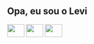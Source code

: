 ## Opa, eu sou o Levi

<body>
  <div style="display: inline_block">
    <img height="30" width="40" src="https://cdn.jsdelivr.net/gh/devicons/devicon@latest/icons/html5/html5-original.svg" />        
    <img height="30" width="40" src="https://cdn.jsdelivr.net/gh/devicons/devicon@latest/icons/javascript/javascript-plain.svg" />                  
    <img height="30" width="40" src="https://cdn.jsdelivr.net/gh/devicons/devicon@latest/icons/css3/css3-original.svg" />        
  </div>
</body>



<!--
**levi-cyr/levi-cyr** is a ✨ _special_ ✨ repository because its `README.md` (this file) appears on your GitHub profile.

Here are some ideas to get you started:

- 🔭 I’m currently working on ...
- 🌱 I’m currently learning ...
- 👯 I’m looking to collaborate on ...
- 🤔 I’m looking for help with ...
- 💬 Ask me about ...
- 📫 How to reach me: ...
- 😄 Pronouns: ...
- ⚡ Fun fact: ...
-->
